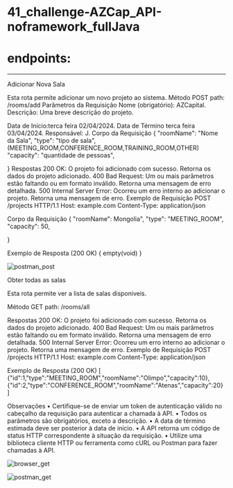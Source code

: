 ﻿# 41_challenge-AZCap_API-noframework_fullJava


<h1>endpoints:</h1>
<hr>
Adicionar Nova Sala

Esta rota permite adicionar um novo projeto ao sistema.
Método
POST
path:
/rooms/add
Parâmetros da Requisição
Nome (obrigatório): AZCapital.
Descrição: Uma breve descrição do projeto.

Data de Início:terca feira 02/04/2024.
Data de Término terca feira 03/04/2024.
Responsável: J.
Corpo da Requisição
{
    "roomName": "Nome da Sala",
    "type": "tipo de sala",(MEETING_ROOM,CONFERENCE_ROOM,TRAINING_ROOM,OTHER)
    "capacity": "quantidade de pessoas",
    
}
Respostas
200 OK: O projeto foi adicionado com sucesso. Retorna os dados do projeto adicionado.
400 Bad Request: Um ou mais parâmetros estão faltando ou em formato inválido. Retorna uma mensagem de erro detalhada.
500 Internal Server Error: Ocorreu um erro interno ao adicionar o projeto. Retorna uma mensagem de erro.
Exemplo de Requisição
POST /projects HTTP/1.1
Host: example.com
Content-Type: application/json

Corpo da Requisição
{
    "roomName": Mongolia",
    "type": "MEETING_ROOM",
    "capacity": 50,
    
}



Exemplo de Resposta (200 OK)
{ empty(void)  }

![postman_post](https://github.com/josevflores911/41_challenge-AZCap_API-noframework_fullJava/assets/59713685/c38f4fb5-f2e2-464b-9ec0-9ba345017887)


Obter todas as salas

Esta rota permite ver a lista de salas disponiveis.

Método
GET
path:
/rooms/all

Respostas
200 OK: O projeto foi adicionado com sucesso. Retorna os dados do projeto adicionado.
400 Bad Request: Um ou mais parâmetros estão faltando ou em formato inválido. Retorna uma mensagem de erro detalhada.
500 Internal Server Error: Ocorreu um erro interno ao adicionar o projeto. Retorna uma mensagem de erro.
Exemplo de Requisição
POST /projects HTTP/1.1
Host: example.com
Content-Type: application/json


Exemplo de Resposta (200 OK)
[
{"id":1,"type":"MEETING_ROOM","roomName":"Olimpo","capacity":10},{"id":2,"type":"CONFERENCE_ROOM","roomName":"Atenas","capacity":20}
]


Observações
•	Certifique-se de enviar um token de autenticação válido no cabeçalho da requisição para autenticar a chamada à API.
•	Todos os parâmetros são obrigatórios, exceto a descrição.
•	A data de término estimada deve ser posterior à data de início.
•	A API retorna um código de status HTTP correspondente à situação da requisição.
•	Utilize uma biblioteca cliente HTTP ou ferramenta como cURL ou Postman para fazer chamadas à API.

![browser_get](https://github.com/josevflores911/41_challenge-AZCap_API-noframework_fullJava/assets/59713685/a7e47398-112d-42d7-a408-b690ba8620a5)

![postman_get](https://github.com/josevflores911/41_challenge-AZCap_API-noframework_fullJava/assets/59713685/cbe38faf-52cf-4f54-a37b-7e3f54b1a13f)
